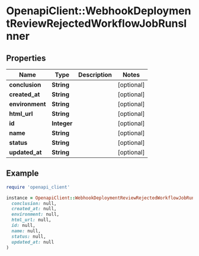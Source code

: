 # OpenapiClient::WebhookDeploymentReviewRejectedWorkflowJobRunsInner

## Properties

| Name | Type | Description | Notes |
| ---- | ---- | ----------- | ----- |
| **conclusion** | **String** |  | [optional] |
| **created_at** | **String** |  | [optional] |
| **environment** | **String** |  | [optional] |
| **html_url** | **String** |  | [optional] |
| **id** | **Integer** |  | [optional] |
| **name** | **String** |  | [optional] |
| **status** | **String** |  | [optional] |
| **updated_at** | **String** |  | [optional] |

## Example

```ruby
require 'openapi_client'

instance = OpenapiClient::WebhookDeploymentReviewRejectedWorkflowJobRunsInner.new(
  conclusion: null,
  created_at: null,
  environment: null,
  html_url: null,
  id: null,
  name: null,
  status: null,
  updated_at: null
)
```

